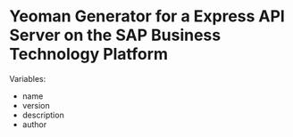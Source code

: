 # Yeoman Generator for a Express API Server on the SAP Business Technology Platform

Variables:
- name
- version
- description
- author